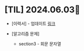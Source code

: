 # [TIL] 2024.06.03🐾

* [이력서] - 업데이트 [링크](https://surf-buckaroo-948.notion.site/new-d990826540ff4e76879d109b4d0e009d?pvs=4)

* [알고리즘 문제]
    * section3 - 회문 문자열